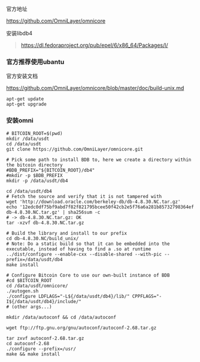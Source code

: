 官方地址

<https://github.com/OmniLayer/omnicore>



安装libdb4

> <https://dl.fedoraproject.org/pub/epel/6/x86_64/Packages/l/>





### 官方推荐使用ubantu

官方安装文档

<https://github.com/OmniLayer/omnicore/blob/master/doc/build-unix.md>



```shell
apt-get update
apt-get upgrade
```









### 安装omni

```shell
# BITCOIN_ROOT=$(pwd)
mkdir /data/usdt
cd /data/usdt
git clone https://github.com/OmniLayer/omnicore.git

# Pick some path to install BDB to, here we create a directory within the bitcoin directory
#BDB_PREFIX="${BITCOIN_ROOT}/db4"
#mkdir -p $BDB_PREFIX
mkdir -p /data/usdt/db4

cd /data/usdt/db4
# Fetch the source and verify that it is not tampered with
wget 'http://download.oracle.com/berkeley-db/db-4.8.30.NC.tar.gz'
echo '12edc0df75bf9abd7f82f821795bcee50f42cb2e5f76a6a281b85732798364ef db-4.8.30.NC.tar.gz' | sha256sum -c
# -> db-4.8.30.NC.tar.gz: OK
tar -xzvf db-4.8.30.NC.tar.gz

# Build the library and install to our prefix
cd db-4.8.30.NC/build_unix/
# Note: Do a static build so that it can be embedded into the executable, instead of having to find a .so at runtime
../dist/configure --enable-cxx --disable-shared --with-pic --prefix=/data/usdt/db4
make install

# Configure Bitcoin Core to use our own-built instance of BDB
#cd $BITCOIN_ROOT
cd /data/usdt/omnicore/
./autogen.sh
./configure LDFLAGS="-L${/data/usdt/db4}/lib/" CPPFLAGS="-I${/data/usdt/db4}/include/" 
# (other args...)
```







```shell
mkdir /data/autoconf && cd /data/autoconf

wget ftp://ftp.gnu.org/gnu/autoconf/autoconf-2.68.tar.gz

tar zxvf autoconf-2.68.tar.gz
cd autoconf-2.68
./configure --prefix=/usr/
make && make install
```







